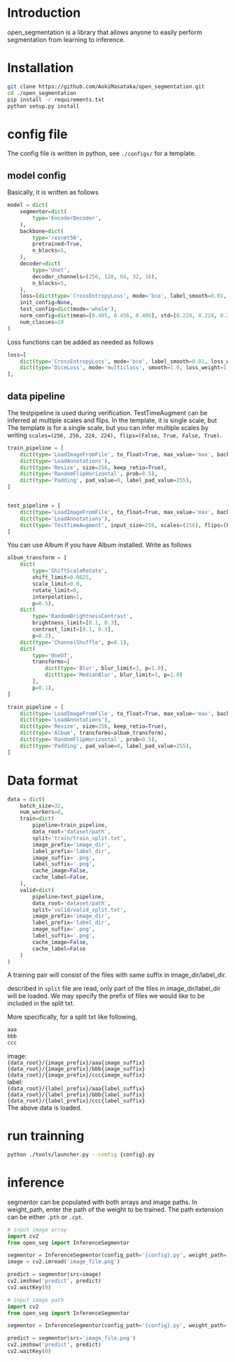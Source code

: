 # Introduction
open_segmentation is a library that allows anyone to easily perform segmentation from learning to inference.


# Installation
```bash
git clone https://github.com/AokiMasataka/open_segmentation.git
cd ./open_segmentation
pip install -r requirements.txt
python setup.py install
```

# config file

The config file is written in python, see `./configs/` for a template.

## model config

Basically, it is written as follows

```python
model = dict(
    segmenter=dict(
        type='EncoderDecoder',
    ),
    backbone=dict(
        type='resnet50',
        pretrained=True,
        n_blocks=5,
    ),
    decoder=dict(
        type='Unet',
        decoder_channels=(256, 128, 64, 32, 16),
        n_blocks=5,
    ),
    loss=[dict(type='CrossEntropyLoss', mode='bce', label_smooth=0.01, loss_weight=1.0)],
    init_config=None,
    test_config=dict(mode='whole'),
    norm_config=dict(mean=[0.485, 0.456, 0.406], std=[0.229, 0.224, 0.225]),
    num_classes=10
)
```

Loss functions can be added as needed as follows

```python
loss=[
    dict(type='CrossEntropyLoss', mode='bce', label_smooth=0.01, loss_weight=1.0),
    dict(type='DiceLoss', mode='multiclass', smooth=1.0, loss_weight=1.0)    
],
```

## data pipeline
The testpipeline is used during verification.
TestTimeAugment can be inferred at multiple scales and flips. In the template, it is single scale, but
The template is for a single scale, but you can infer multiple scales by writing
`scales=(256, 256, 224, 224), flips=(False, True, False, True)`.

```python
train_pipeline = [
    dict(type='LoadImageFromFile', to_float=True, max_value='max', backend='cv2'),
    dict(type='LoadAnnotations'),
    dict(type='Resize', size=256, keep_retio=True),
    dict(type='RandomFlipHorizontal', prob=0.5),
    dict(type='Padding', pad_value=0, label_pad_value=255),
]


test_pipeline = [
    dict(type='LoadImageFromFile', to_float=True, max_value='max', backend='cv2'),
    dict(type='LoadAnnotations'),
    dict(type='TestTimeAugment', input_size=256, scales=(256), flips=(False), keep_retio=True)
]
```

You can use Album if you have Album installed. Write as follows

```python
album_transform = [
    dict(
        type='ShiftScaleRotate',
        shift_limit=0.0625,
        scale_limit=0.0,
        rotate_limit=0,
        interpolation=1,
        p=0.5),
    dict(
        type='RandomBrightnessContrast',
        brightness_limit=[0.1, 0.3],
        contrast_limit=[0.1, 0.3],
        p=0.2),
    dict(type='ChannelShuffle', p=0.1),
    dict(
        type='OneOf',
        transforms=[
            dict(type='Blur', blur_limit=3, p=1.0),
            dict(type='MedianBlur', blur_limit=3, p=1.0)
        ],
        p=0.1),
]

train_pipeline = [
    dict(type='LoadImageFromFile', to_float=True, max_value='max', backend='cv2'),
    dict(type='LoadAnnotations'),
    dict(type='Resize', size=256, keep_retio=True),
    dict(type='Album', transforms=album_transform),
    dict(type='RandomFlipHorizontal', prob=0.5),
    dict(type='Padding', pad_value=0, label_pad_value=255),
]
```

# Data format

```python
data = dict(
    batch_size=32,
    num_workers=8,
    train=dict(
        pipeline=train_pipeline,
        data_root='dataset/path',
        split='train/train_split.txt',
        image_prefix='image_dir',
        label_prefix='label_dir',
        image_suffix='.png',
        label_suffix='.png',
        cache_image=False,
        cache_label=False,
    ),
    valid=dict(
        pipeline=test_pipeline,
        data_root='dataset/path',
        split='valid/valid_split.txt',
        image_prefix='image_dir',
        label_prefix='label_dir',
        image_suffix='.png',
        label_suffix='.png',
        cache_image=False,
        cache_label=False
    )
)
```

A training pair will consist of the files with same suffix in image_dir/label_dir.

described in `split` file are read, only part of the files in image_dir/label_dir will be loaded. We may specify the prefix of files we would like to be included in the split txt.

More specifically, for a split txt like following,

```txt
aaa
bbb
ccc
```

image:<br>
`{data_root}/{image_prefix}/aaa{image_suffix}`<br>
`{data_root}/{image_prefix}/bbb{image_suffix}`<br>
`{data_root}/{image_prefix}/ccc{image_suffix}`<br>
label:<br>
`{data_root}/{label_prefix}/aaa{label_suffix}`<br>
`{data_root}/{label_prefix}/bbb{label_suffix}`<br>
`{data_root}/{label_prefix}/ccc{label_suffix}`<br>
The above data is loaded.



# run trainning
```sh
python ./tools/launcher.py --config {config}.py
```

# inference

segmentor can be populated with both arrays and image paths.
In weight_path, enter the path of the weight to be trained. The path extension can be either `.pth` or `.cpt`.

```python
# input image array
import cv2
from open_seg import InferenceSegmentor

segmentor = InferenceSegmentor(config_path='{config}.py', weight_path='{weight}.pth')
image = cv2.imread('image_file.png')

predict = segmentor(src=image)
cv2.imshow('predict', predict)
cv2.waitKey(0)
```

```python
# input image path
import cv2
from open_seg import InferenceSegmentor

segmentor = InferenceSegmentor(config_path='{config}.py', weight_path='{weight}.pth')

predict = segmentor(src='image_file.png')
cv2.imshow('predict', predict)
cv2.waitKey(0)
```